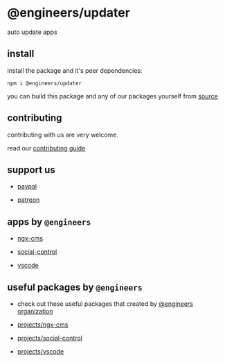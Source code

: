 # @engineers/updater

auto update apps

## install

install the package and it's peer dependencies:

```
npm i @engineers/updater
```

you can build this package and any of our packages yourself from [source](https://github.com/eng-dibo/dibo/tree/main/packages)

## contributing

contributing with us are very welcome.

read our [contributing guide](https://github.com/eng-dibo/dibo/blob/main/CONTRIBUTING.md)

## support us

- [paypal](https://paypal.me/group99001)

- [patreon](https://www.patreon.com/GoogleDev)

## apps by `@engineers`

- [ngx-cms](https://github.com/eng-dibo/dibo/tree/main/projects/ngx-cms)

- [social-control](https://github.com/eng-dibo/dibo/tree/main/projects/social-control)

- [vscode](https://github.com/eng-dibo/dibo/tree/main/projects/vscode)

## useful packages by `@engineers`

- check out these useful packages that created by [@engineers organization](https://www.npmjs.com/org/engineers)

- [projects/ngx-cms](https://www.npmjs.com/package/@engineers/projects/ngx-cms)

- [projects/social-control](https://www.npmjs.com/package/@engineers/projects/social-control)

- [projects/vscode](https://www.npmjs.com/package/@engineers/projects/vscode)

